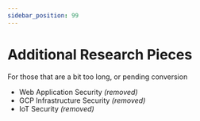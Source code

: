 ```yaml
---
sidebar_position: 99
---
```


# Additional Research Pieces

For those that are a bit too long, or pending conversion

- Web Application Security *(removed)*
- GCP Infrastructure Security *(removed)*
- IoT Security *(removed)*


